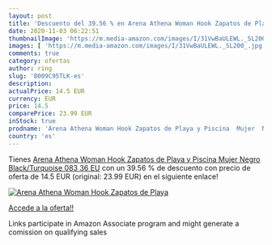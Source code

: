 ```yaml
---
layout: post
title: 'Descuento del 39.56 % en Arena Athena Woman Hook Zapatos de Playa'
date: 2020-11-03 06:22:51
thumbnailImage: 'https://m.media-amazon.com/images/I/31VwBaULEWL._SL200_.jpg'
images: [ 'https://m.media-amazon.com/images/I/31VwBaULEWL._SL200_.jpg' ]
comments: true
category: ofertas
author: ring
slug: 'B009C95TLK-es'
description:
actualPrice: 14.5 EUR
currency: EUR
price: 14.5
comparePrice: 23.99 EUR
inStock: true
prodname: 'Arena Athena Woman Hook Zapatos de Playa y Piscina  Mujer  Negro  Black/Turquoise 083   36 EU'
country: 'es'
---
```


Tienes [Arena Athena Woman Hook Zapatos de Playa y Piscina  Mujer  Negro  Black/Turquoise 083   36 EU](https://www.amazon.es/dp/B009C95TLK/?tag=tolees-21) con un 39.56 % de descuento con precio de oferta de 14.5 EUR (original: 23.99 EUR) en el siguiente enlace!

[![Arena Athena Woman Hook Zapatos de Playa](https://m.media-amazon.com/images/I/31VwBaULEWL._SL200_.jpg)](https://www.amazon.es/dp/B009C95TLK/?tag=tolees-21)

[Accede a la oferta!!](https://www.amazon.es/dp/B009C95TLK/?tag=tolees-21)

Links participate in Amazon Associate program and might generate a comission on qualifying sales



